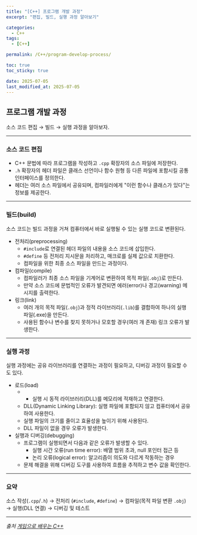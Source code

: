 ```yaml
---
title: "[C++] 프로그램 개발 과정"
excerpt: "편집, 빌드, 실행 과정 알아보기"

categories:
  - C++
tags:
  - [C++]

permalink: /C++/program-develop-process/

toc: true
toc_sticky: true

date: 2025-07-05
last_modified_at: 2025-07-05
---
```


## 프로그램 개발 과정

소스 코드 편집 → 빌드 → 실행 과정을 알아보자.

---

### 소스 코드 편집

- C++ 문법에 따라 프로그램을 작성하고 `.cpp` 확장자의 소스 파일에 저장한다.
- `.h` 확장자의 헤더 파일은 클래스 선언이나 함수 원형 등 다른 파일에 포함시킬 공통 인터페이스를 정의한다.
- 헤더는 여러 소스 파일에서 공유되며, 컴파일러에게 "이런 함수나 클래스가 있다"는 정보를 제공한다.

---

### 빌드(build)

소스 코드는 빌드 과정을 거쳐 컴퓨터에서 바로 실행될 수 있는 실행 코드로 변환된다.

- 전처리(preprocessing)
    - `#include`로 연결된 헤더 파일의 내용을 소스 코드에 삽입한다.
    - `#define` 등 전처리 지시문을 처리하고, 매크로를 실제 값으로 치환한다.
    - 컴파일을 위한 최종 소스 파일을 만드는 과정이다.
- 컴파일(compile)
    - 컴파일러가 최종 소스 파일을 기계어로 변환하여 목적 파일(`.obj`)로 만든다. 
    - 만약 소스 코드에 문법적인 오류가 발견되면 에러(error)나 경고(warning) 메시지를 출력한다.
- 링크(link)
    - 여러 개의 목적 파일(`.obj`)과 정적 라이브러리(`.lib`)를 결합하여 하나의 실행 파일(.exe)을 만든다.
    - 사용된 함수나 변수를 찾지 못하거나 모호할 경우(여러 개 존재) 링크 오류가 발생한다.

---

### 실행 과정

실행 과정에는 공유 라이브러리를 연결하는 과정이 필요하고, 디버깅 과정이 필요할 수도 있다. 

- 로드(load)
    - - 실행 시 동적 라이브러리(DLL)를 메모리에 적재하고 연결한다.
    - DLL(Dynamic Linking Library): 실행 파일에 포함되지 않고 컴퓨터에서 공유하여 사용한다.
    - 실행 파일의 크기를 줄이고 효율성을 높이기 위해 사용된다. 
    - DLL 파일이 없을 경우 오류가 발생한다. 
- 실행과 디버깅(debugging)
    - 프로그램이 실행되면서 다음과 같은 오류가 발생할 수 있다.
        - 실행 시간 오류(run time error): 배열 범위 초과, null 포인터 접근 등
        - 논리 오류(logical error): 알고리즘이 의도와 다르게 작동하는 경우
    - 문제 해결을 위해 디버깅 도구를 사용하여 흐름을 추적하고 변수 값을 확인한다.

---

### 요약

소스 작성(`.cpp`/`.h`) → 전처리 (`#include`, `#define`) → 컴파일(목적 파일 변환 `.obj`) → 실행(DLL 연결) → 디버깅 및 테스트

---

*출처* 
*[게임으로 배우는 C++](https://www.booksr.co.kr/product/%EA%B2%8C%EC%9E%84%EC%9C%BC%EB%A1%9C-%EB%B0%B0%EC%9A%B0%EB%8A%94-c/)*